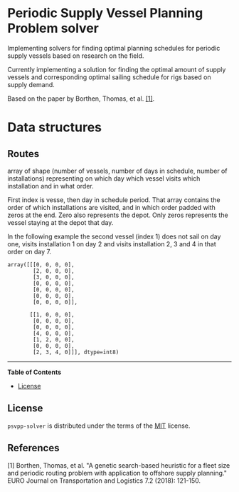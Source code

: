 # Periodic Supply Vessel Planning Problem solver

Implementing solvers for finding optimal planning schedules for periodic supply vessels based on research on the field.

Currently implementing a solution for finding the optimal amount of supply vessels and corresponding optimal sailing schedule for rigs based on supply demand.

Based on the paper by Borthen, Thomas, et al. [[1]](#1).


# Data structures
## Routes
array of shape (number of vessels, number of days in schedule, number of installations)
representing on which day which vessel visits which installation and in what order.

First index is vesse, then day in schedule period. That array contains the
order of which installations are visited, and in which order padded with zeros
at the end. Zero also represents the depot. Only zeros represents the vessel
staying at the depot that day.

In the following example the second vessel (index 1) does not sail on day one,
visits installation 1 on day 2 and visits installation 2, 3 and 4 in that order
on day 7.
```
array([[[0, 0, 0, 0],
        [2, 0, 0, 0],
        [3, 0, 0, 0],
        [0, 0, 0, 0],
        [0, 0, 0, 0],
        [0, 0, 0, 0],
        [0, 0, 0, 0]],

       [[1, 0, 0, 0],
        [0, 0, 0, 0],
        [0, 0, 0, 0],
        [4, 0, 0, 0],
        [1, 2, 0, 0],
        [0, 0, 0, 0],
        [2, 3, 4, 0]]], dtype=int8)
```


<!-- [![PyPI - Version](https://img.shields.io/pypi/v/psvpp-solver.svg)](https://pypi.org/project/psvpp-solver) -->
<!-- [![PyPI - Python Version](https://img.shields.io/pypi/pyversions/psvpp-solver.svg)](https://pypi.org/project/psvpp-solver) -->

-----

**Table of Contents**

<!-- - [Installation](#installation) -->
- [License](#license)

<!-- ## Installation -->

<!-- ```console -->
<!-- pip install psvpp-solver -->
<!-- ``` -->

## License

`psvpp-solver` is distributed under the terms of the [MIT](https://spdx.org/licenses/MIT.html) license.

## References
<a id="1">[1]</a> 
Borthen, Thomas, et al. "A genetic search-based heuristic for a fleet size and
periodic routing problem with application to offshore supply planning." EURO
Journal on Transportation and Logistics 7.2 (2018): 121-150.
